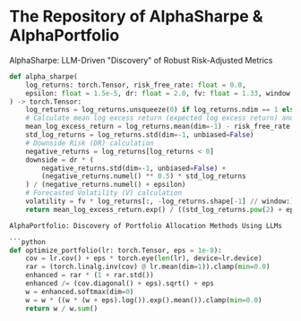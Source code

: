 # The Repository of AlphaSharpe & AlphaPortfolio

AlphaSharpe: LLM-Driven "Discovery" of Robust Risk-Adjusted Metrics

```python
def alpha_sharpe(
    log_returns: torch.Tensor, risk_free_rate: float = 0.0, 
    epsilon: float = 1.5e-5, dr: float = 2.0, fv: float = 1.33, window: int = 3
) -> torch.Tensor:
    log_returns = log_returns.unsqueeze(0) if log_returns.ndim == 1 else log_returns
    # Calculate mean log excess return (expected log excess return) and standard deviation of log returns
    mean_log_excess_return = log_returns.mean(dim=-1) - risk_free_rate
    std_log_returns = log_returns.std(dim=-1, unbiased=False)
    # Downside Risk (DR) calculation
    negative_returns = log_returns[log_returns < 0]
    downside = dr * (
        negative_returns.std(dim=-1, unbiased=False) +
        (negative_returns.numel() ** 0.5) * std_log_returns
    ) / (negative_returns.numel() + epsilon)
    # Forecasted Volatility (V) calculation
    volatility = fv * log_returns[:, -log_returns.shape[-1] // window:].std(dim=-1, unbiased=False).sqrt()
    return mean_log_excess_return.exp() / ((std_log_returns.pow(2) + epsilon).sqrt() + downside + volatility)

AlphaPortfolio: Discovery of Portfolio Allocation Methods Using LLMs

```python
def optimize_portfolio(lr: torch.Tensor, eps = 1e-8):
    cov = lr.cov() + eps * torch.eye(len(lr), device=lr.device)
    rar = (torch.linalg.inv(cov) @ lr.mean(dim=1)).clamp(min=0.0)
    enhanced = rar * (1 + rar.std())
    enhanced /= (cov.diagonal() + eps).sqrt() + eps
    w = enhanced.softmax(dim=0)
    w = w * ((w * (w + eps).log()).exp().mean()).clamp(min=0.0)
    return w / w.sum()
